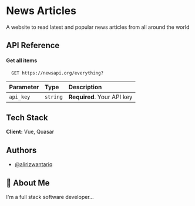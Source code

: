 
# News Articles

A website to read latest and popular news articles from all around the world


## API Reference

#### Get all items

```http
  GET https://newsapi.org/everything?
```

| Parameter | Type     | Description                |
| :-------- | :------- | :------------------------- |
| `api_key` | `string` | **Required**. Your API key |






## Tech Stack

**Client:** Vue, Quasar



## Authors

- [@alirizwantariq](https://github.com/alirizwantariq)


## 🚀 About Me
I'm a full stack software developer...

